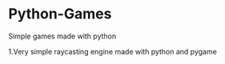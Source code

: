 # Python-Games
Simple games made with python

1.Very simple raycasting engine made with python and pygame
